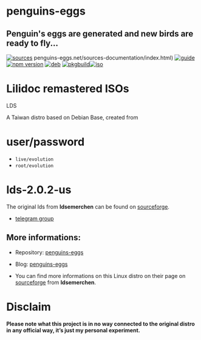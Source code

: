 penguins-eggs
=============

## Penguin&#39;s eggs are generated and new birds are ready to fly...
[![sources](https://img.shields.io/badge/github-sources-cyan)](https://github.com/pieroproietti/penguins-eggs)
penguins-eggs.net/sources-documentation/index.html)
[![guide](https://img.shields.io/badge/guide-penguin's%20eggs-cyan)](https://penguins-eggs.net/docs/Tutorial/eggs-users-guide)
[![npm version](https://img.shields.io/npm/v/penguins-eggs.svg)](https://npmjs.org/package/penguins-eggs)
[![deb](https://img.shields.io/badge/deb-packages-blue)](https://sourceforge.net/projects/penguins-eggs/files/DEBS)
[![pkgbuild](https://img.shields.io/badge/pkgbuild-packages-blue)](https://sourceforge.net/projects/penguins-eggs/files/PKGBUILD)[![iso](https://img.shields.io/badge/iso-images-cyan)](https://sourceforge.net/projects/penguins-eggs/files/ISOS)

# Lilidoc remastered ISOs

LDS

A Taiwan distro based on Debian Base, created from 

# user/password
* ```live/evolution```
* ```root/evolution```

# lds-2.0.2-us

The original lds from **ldsemerchen** can be found on [sourceforge](https://sourceforge.net/projects/antix-mate-respin/).

* [telegram group](https://web.telegram.org/a/#-1310524839)

## More informations:

* Repository: [penguins-eggs](https://github.com/pieroproietti/penguins-eggs)
* Blog: [penguins-eggs](https://penguins-eggs.net)

* You can find more informations on this Linux distro on their page on [sourceforge](https://sourceforge.net/projects/antix-mate-respin/) from **ldsemerchen**.


# Disclaim
__Please note what this project is in no way connected to the original distro in any official way, it’s just my personal experiment.__

